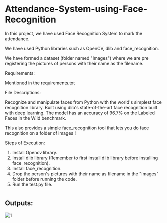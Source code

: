 # Attendance-System-using-Face-Recognition


  
In this project, we have used Face Recognition System to mark the attendance.
  
We have used Python libraries such as OpenCV, dlib and face_recognition.
  
We have formed a dataset (folder named "Images") where we are pre registering the pictures of persons with their name as the filename.
  
  
Requirements:  
  
  Mentioned in the requirements.txt  
   
  
File Descriptions:  
  
  
Recognize and manipulate faces from Python with the world's simplest face recognition library.
Built using dlib's state-of-the-art face recognition built with deep learning. The model has an accuracy of 96.7% on the Labeled Faces in the Wild benchmark.

This also provides a simple face_recognition tool that lets you do face recognition on a folder of images !
  
Steps of Execution:
    
  1. Install Opencv library.
  2. Install dlib library (Remember to first install dlib library before installing face_recognition). 
  3. Install face_recognition. 
  4. Drop the person's pictures with their name as filename in the "Images" folder before running the code.
  5. Run the test.py file.
    
 # <h2> Outputs:  
   
   
   ![1](https://user-images.githubusercontent.com/66938611/135632120-d62a1e4f-70a0-4540-b9c4-6c4c876072d4.PNG)
